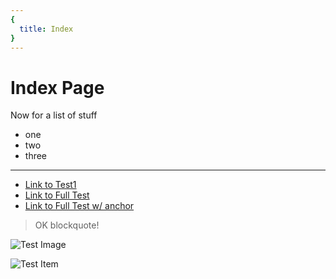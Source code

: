 ```yaml
---
{
  title: Index
}
---
```

# Index Page

Now for a list of stuff
* one
* two
* three

---

* [Link to Test1](test/test1.md)
* [Link to Full Test](full_test.md)
* [Link to Full Test w/ anchor](full_test.md#lists)

> OK blockquote!

![Test Image](minecraft:textures/gui/presets/isles.png)

![Test Item](item:minecraft:diamond)